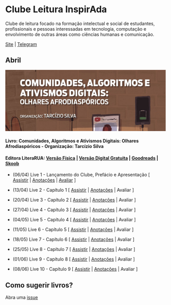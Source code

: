 # Clube Leitura InspirAda

Clube de leitura focado na formação intelectual e social de estudantes,
profissionais e pessoas interessadas em tecnologia, computação e
envolvimento de outras áreas como ciências humanas e comunicação.

[Site](http://www.inspiradanacomputacao.com/blog/clube-de-leitura-inspirada-adota-livro-que-aborda-relacao-entre-tecnologia-e-questoes-raciais)
\| [Telegram](https://t.me/ClubeLeituraInspirAda)

## Abril

![Capa do Livro](./notas/livro01/cover_01_caadoa_tarcizio_silva.png)

#### Livro: Comunidades, Algoritmos e Ativismos Digitais: Olhares Afrodiaspóricos - Organização: Tarcízio Silva
#### Editora LiteraRUA: [Versão Física][livro01-compre] | [Versão Digital Gratuita][livro01-ebook] | [Goodreads][livro01-goodreads] | [Skoob][livro01-skoob]

- (06/04) Live 1 - Lançamento do Clube, Prefácio e Apresentação
[
[Assistir](https://youtu.be/lZjSEpgFTh0) \|
[Anotações](./notas/livro01/live-01.md)  \|
[Avaliar](https://forms.gle/PnnBBfNFw6uWZwmP7)
]

- (13/04) Live 2 - Capítulo 1
[
[Assistir](https://youtu.be/foy77XEVcYY) \|
[Anotações](./notas/livro01/live-02.md)  \|
Avaliar
]

- (20/04) Live 3 - Capítulo 2
[
[Assistir](https://youtu.be/bpYCfMlDXu4) \|
[Anotações](./notas/livro01/live-03.md)  \|
Avaliar
]

- (27/04) Live 4 - Capítulo 3
[
[Assistir](https://youtu.be/oU-EgiIvdLE) \|
[Anotações](./notas/livro01/live-04.md)  \|
Avaliar
]

- (04/05) Live 5 - Capítulo 4
[
[Assistir](https://youtu.be/SDMLMMhHolw) \|
[Anotações](./notas/livro01/live-05.md)  \|
Avaliar
]

- (11/05) Live 6 - Capítulo 5
[
[Assistir](https://youtu.be/59C3190AA4g) \|
[Anotações](./notas/livro01/live-06.md)  \|
Avaliar
]

- (18/05) Live 7 - Capítulo 6
[
[Assistir](https://youtu.be/wNgakkFNhvI) \|
[Anotações](./notas/livro01/live-07.md)  \|
Avaliar
]

- (25/05) Live 8 - Capítulo 7
[
[Assistir](https://youtu.be/fl9cmTMH1Ic) \|
[Anotações](./notas/livro01/live-08.md)  \|
Avaliar
]

- (01/06) Live 9 - Capítulo 8
[
[Assistir](https://youtu.be/9ZibRxOBllU) \|
[Anotações](./notas/livro01/live-09.md)  \|
Avaliar
]

- (08/06) Live 10 - Capítulo 9
[
[Assistir](https://youtu.be/NJ3cFjlAVBs) \|
[Anotações](./notas/livro01/live-10.md)  \|
Avaliar
]

## Como sugerir livros?

Abra uma [issue](https://github.com/inspiradanacomputacao/clubeleiturainspirada/issues)

[livro01-compre]:     http://www.literarua.com.br/livro/olhares-afrodiasporicos
[livro01-ebook]:      https://bit.ly/ComunidadesDigitais
[livro01-skoob]:      https://www.skoob.com.br/comunidades-algoritmos-e-ativismos-digitais-1136137ed1139762.html
[livro01-goodreads]:  https://www.goodreads.com/book/show/53005858-comunidades-algoritmos-e-ativismos-digitais
